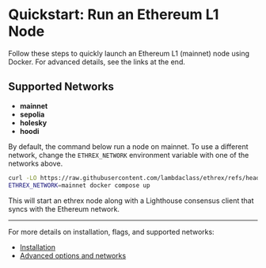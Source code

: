 # Quickstart: Run an Ethereum L1 Node

Follow these steps to quickly launch an Ethereum L1 (mainnet) node using Docker. For advanced details, see the links at the end.

## Supported Networks

- **mainnet**
- **sepolia**
- **holesky**
- **hoodi**

By default, the command below run a node on mainnet. To use a different network, change the `ETHREX_NETWORK` environment variable with one of the networks above.

```sh
curl -LO https://raw.githubusercontent.com/lambdaclass/ethrex/refs/heads/main/docker-compose.yaml
ETHREX_NETWORK=mainnet docker compose up
```

This will start an ethrex node along with a Lighthouse consensus client that syncs with the Ethereum network.

---

For more details on installation, flags, and supported networks:

- [Installation](./installation)
- [Advanced options and networks](../l1/running)
